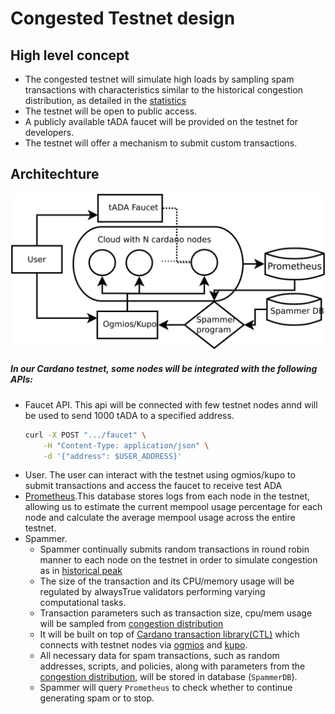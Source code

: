 # Congested Testnet design 

## High level concept
- The congested testnet will simulate high loads by sampling spam transactions with characteristics similar to the historical congestion distribution, as detailed in the [statistics](./congestion-statistics.md)
- The testnet will be open to public access.
- A publicly available tADA faucet will be provided on the testnet for developers.
- The testnet will offer a mechanism to submit custom transactions.

## Architechture
<p align="center">
  <img src="./imgs/design.svg"/>
</p>

##### In our Cardano testnet, some nodes will be integrated with the following APIs:
 - Faucet API. This api will be connected with few testnet nodes annd will be used to send 1000 tADA to a specified address.      
     ```bash
    curl -X POST ".../faucet" \
         -H "Content-Type: application/json" \
         -d '{"address": $USER_ADDRESS}'
     ```
 - User. The user can interact with the testnet using ogmios/kupo to submit transactions and access the faucet to receive test ADA 
 - [Prometheus](https://prometheus.io/).This database stores logs from each node in the testnet, allowing us to estimate the current mempool usage percentage for each node and calculate the average mempool usage across the entire testnet. 
 - Spammer.   
    - Spammer continually submits random transactions in round robin manner to each node on the testnet in order to simulate congestion as in [historical peak](./congestion-statistics.md) 
    - The size of the transaction and its CPU/memory usage will be regulated by alwaysTrue validators performing varying computational tasks.
    - Transaction parameters such as transaction size, cpu/mem usage will be sampled from [congestion distribution](./congestion-statistics.md) 
    - It will be built on top of [Cardano transaction library(CTL)](https://github.com/Plutonomicon/cardano-transaction-lib) which connects with testnet nodes via [ogmios](https://github.com/CardanoSolutions/ogmios) and [kupo](https://github.com/CardanoSolutions/kupo). 
    - All necessary data for spam transactions, such as random addresses, scripts, and policies, along with parameters from the [congestion distribution](./congestion-statistics.md), will be stored in database (`SpammerDB`).
    - Spammer will query `Prometheus` to check whether to continue generating spam or to stop.
        


